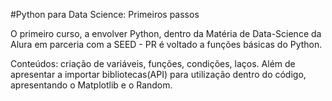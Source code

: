 #Python para Data Science: Primeiros passos

O primeiro curso, a envolver Python, dentro da Matéria de Data-Science da Alura em parceria com a SEED - PR é voltado a funções básicas do Python.

Conteúdos: criação de variáveis, funções, condições, laços. Além de apresentar a importar bibliotecas(API) para utilização dentro do código, apresentando o Matplotlib e o Random.
	
